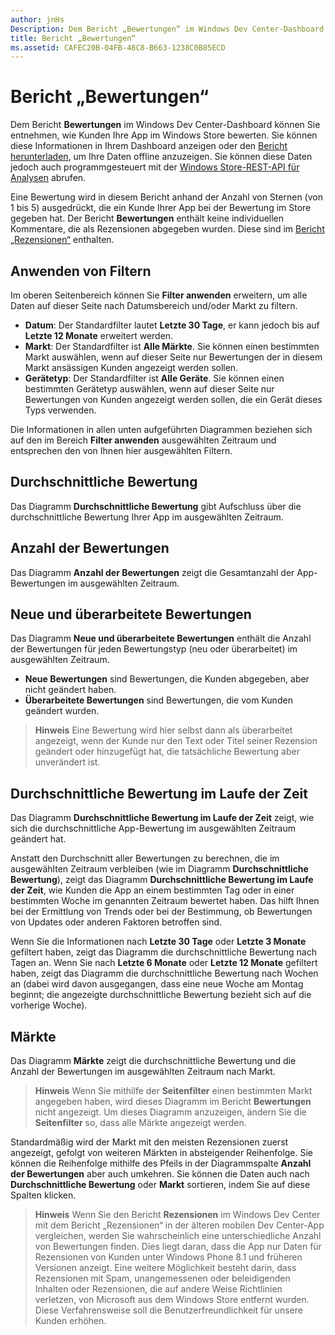 ```yaml
---
author: jnHs
Description: Dem Bericht „Bewertungen“ im Windows Dev Center-Dashboard können Sie entnehmen, wie Kunden Ihre App im Windows Store bewerten.
title: Bericht „Bewertungen“
ms.assetid: CAFEC20B-04FB-48C8-B663-1238C0B85ECD
---
```


# Bericht „Bewertungen“


Dem Bericht **Bewertungen** im Windows Dev Center-Dashboard können Sie entnehmen, wie Kunden Ihre App im Windows Store bewerten. Sie können diese Informationen in Ihrem Dashboard anzeigen oder den [Bericht herunterladen](download-analytic-reports.md), um Ihre Daten offline anzuzeigen. Sie können diese Daten jedoch auch programmgesteuert mit der [Windows Store-REST-API für Analysen](../monetize/access-analytics-data-using-windows-store-services.md) abrufen.

Eine Bewertung wird in diesem Bericht anhand der Anzahl von Sternen (von 1 bis 5) ausgedrückt, die ein Kunde Ihrer App bei der Bewertung im Store gegeben hat. Der Bericht **Bewertungen** enthält keine individuellen Kommentare, die als Rezensionen abgegeben wurden. Diese sind im [Bericht „Rezensionen“](reviews-report.md) enthalten.

## Anwenden von Filtern


Im oberen Seitenbereich können Sie **Filter anwenden** erweitern, um alle Daten auf dieser Seite nach Datumsbereich und/oder Markt zu filtern.

-   **Datum**: Der Standardfilter lautet **Letzte 30 Tage**, er kann jedoch bis auf **Letzte 12 Monate** erweitert werden.
-   **Markt**: Der Standardfilter ist **Alle Märkte**. Sie können einen bestimmten Markt auswählen, wenn auf dieser Seite nur Bewertungen der in diesem Markt ansässigen Kunden angezeigt werden sollen.
-   **Gerätetyp**: Der Standardfilter ist **Alle Geräte**. Sie können einen bestimmten Gerätetyp auswählen, wenn auf dieser Seite nur Bewertungen von Kunden angezeigt werden sollen, die ein Gerät dieses Typs verwenden.

Die Informationen in allen unten aufgeführten Diagrammen beziehen sich auf den im Bereich **Filter anwenden** ausgewählten Zeitraum und entsprechen den von Ihnen hier ausgewählten Filtern.

## Durchschnittliche Bewertung


Das Diagramm **Durchschnittliche Bewertung** gibt Aufschluss über die durchschnittliche Bewertung Ihrer App im ausgewählten Zeitraum.

## Anzahl der Bewertungen


Das Diagramm **Anzahl der Bewertungen** zeigt die Gesamtanzahl der App-Bewertungen im ausgewählten Zeitraum.

## Neue und überarbeitete Bewertungen


Das Diagramm **Neue und überarbeitete Bewertungen** enthält die Anzahl der Bewertungen für jeden Bewertungstyp (neu oder überarbeitet) im ausgewählten Zeitraum.

-   **Neue Bewertungen** sind Bewertungen, die Kunden abgegeben, aber nicht geändert haben.
-   **Überarbeitete Bewertungen** sind Bewertungen, die vom Kunden geändert wurden.

>**Hinweis**  Eine Bewertung wird hier selbst dann als überarbeitet angezeigt, wenn der Kunde nur den Text oder Titel seiner Rezension geändert oder hinzugefügt hat, die tatsächliche Bewertung aber unverändert ist.

## Durchschnittliche Bewertung im Laufe der Zeit


Das Diagramm **Durchschnittliche Bewertung im Laufe der Zeit** zeigt, wie sich die durchschnittliche App-Bewertung im ausgewählten Zeitraum geändert hat.

Anstatt den Durchschnitt aller Bewertungen zu berechnen, die im ausgewählten Zeitraum verbleiben (wie im Diagramm **Durchschnittliche Bewertung**), zeigt das Diagramm **Durchschnittliche Bewertung im Laufe der Zeit**, wie Kunden die App an einem bestimmten Tag oder in einer bestimmten Woche im genannten Zeitraum bewertet haben. Das hilft Ihnen bei der Ermittlung von Trends oder bei der Bestimmung, ob Bewertungen von Updates oder anderen Faktoren betroffen sind.

Wenn Sie die Informationen nach **Letzte 30 Tage** oder **Letzte 3 Monate** gefiltert haben, zeigt das Diagramm die durchschnittliche Bewertung nach Tagen an. Wenn Sie nach **Letzte 6 Monate** oder **Letzte 12 Monate** gefiltert haben, zeigt das Diagramm die durchschnittliche Bewertung nach Wochen an (dabei wird davon ausgegangen, dass eine neue Woche am Montag beginnt; die angezeigte durchschnittliche Bewertung bezieht sich auf die vorherige Woche).

## Märkte


Das Diagramm **Märkte** zeigt die durchschnittliche Bewertung und die Anzahl der Bewertungen im ausgewählten Zeitraum nach Markt.

> **Hinweis**  Wenn Sie mithilfe der **Seitenfilter** einen bestimmten Markt angegeben haben, wird dieses Diagramm im Bericht **Bewertungen** nicht angezeigt. Um dieses Diagramm anzuzeigen, ändern Sie die **Seitenfilter** so, dass alle Märkte angezeigt werden.

Standardmäßig wird der Markt mit den meisten Rezensionen zuerst angezeigt, gefolgt von weiteren Märkten in absteigender Reihenfolge. Sie können die Reihenfolge mithilfe des Pfeils in der Diagrammspalte **Anzahl der Bewertungen** aber auch umkehren. Sie können die Daten auch nach **Durchschnittliche Bewertung** oder **Markt** sortieren, indem Sie auf diese Spalten klicken.

> **Hinweis**  Wenn Sie den Bericht **Rezensionen** im Windows Dev Center mit dem Bericht „Rezensionen“ in der älteren mobilen Dev Center-App vergleichen, werden Sie wahrscheinlich eine unterschiedliche Anzahl von Bewertungen finden. Dies liegt daran, dass die App nur Daten für Rezensionen von Kunden unter Windows Phone 8.1 und früheren Versionen anzeigt. Eine weitere Möglichkeit besteht darin, dass Rezensionen mit Spam, unangemessenen oder beleidigenden Inhalten oder Rezensionen, die auf andere Weise Richtlinien verletzen, von Microsoft aus dem Windows Store entfernt wurden. Diese Verfahrensweise soll die Benutzerfreundlichkeit für unsere Kunden erhöhen.

 

 


<!--HONumber=May16_HO2-->


